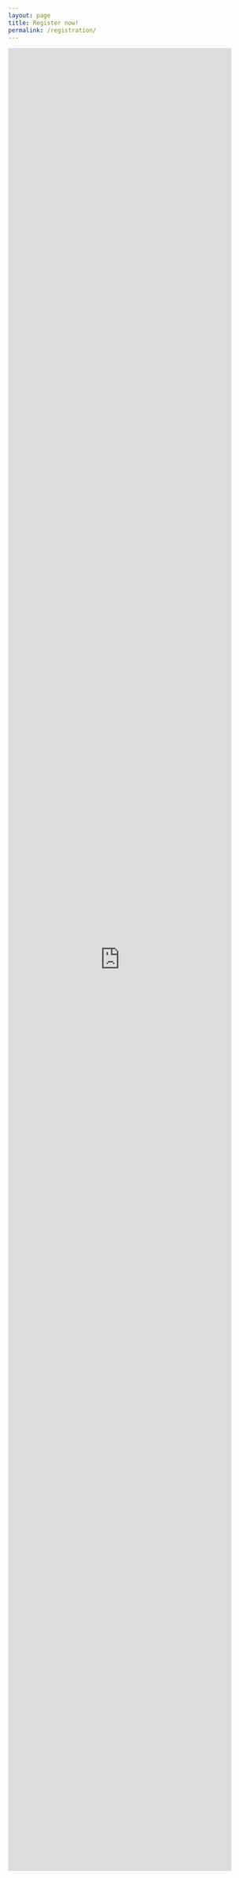 ```yaml
---
layout: page
title: Register now!
permalink: /registration/
---
```


<iframe src="https://docs.google.com/forms/d/e/1FAIpQLScDXy2fgrwa3XcoSTmQ5OFxtc4kHwJolWcn8blatzf2i2GY4w/viewform?embedded=true" width="90%" height="3696" frameborder="0" marginheight="0" marginwidth="0">Loading…</iframe>

<script>
document.querySelector("iframe").addEventListener("load", 
    function() {
        window.scrollTo({
    top: 250,
    left: 0,
    behavior: 'smooth'
  });
});
</script>
